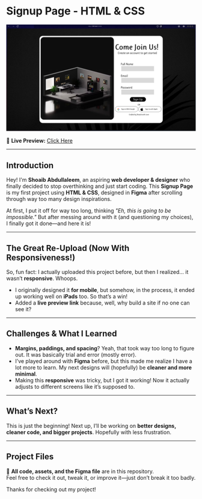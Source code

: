 # Signup Page - HTML & CSS  

![Project Preview](https://github.com/Shoaibaa01/HTML-CSS-FIGMA-Projects/blob/main/Sign%20Up%20Page/Completed%20Project/Screenshot%20(3).png?raw=true)  

🔗 **Live Preview:** [Click Here](live-link-here)  

---  

## Introduction  

Hey! I'm **Shoaib Abdullaleem**, an aspiring **web developer & designer** who finally decided to stop overthinking and just start coding. This **Signup Page** is my first project using **HTML & CSS**, designed in **Figma** after scrolling through way too many design inspirations.  

At first, I put it off for way too long, thinking *"Eh, this is going to be impossible."* But after messing around with it (and questioning my choices), I finally got it done—and here it is!  

---  

## The Great Re-Upload (Now With Responsiveness!)  

So, fun fact: I actually uploaded this project before, but then I realized… it wasn’t **responsive**. Whoops.  

- I originally designed it **for mobile**, but somehow, in the process, it ended up working well on **iPads** too. So that’s a win!  
- Added a **live preview link** because, well, why build a site if no one can see it?  

---  

## Challenges & What I Learned  

- **Margins, paddings, and spacing**? Yeah, that took way too long to figure out. It was basically trial and error (mostly error).  
- I’ve played around with **Figma** before, but this made me realize I have a lot more to learn. My next designs will (hopefully) be **cleaner and more minimal**.  
- Making this **responsive** was tricky, but I got it working! Now it actually adjusts to different screens like it’s supposed to.  

---  

## What’s Next?  

This is just the beginning! Next up, I’ll be working on **better designs, cleaner code, and bigger projects**. Hopefully with less frustration.  

---  

## Project Files  

📂 **All code, assets, and the Figma file** are in this repository.  
Feel free to check it out, tweak it, or improve it—just don’t break it too badly.  

Thanks for checking out my project!  
